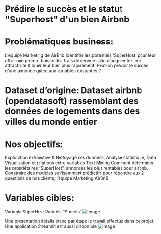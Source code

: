 # Prédire le succès et le statut "Superhost" d'un bien Airbnb

# Problématiques business: 

L’équipe Marketing de AirBnb 
Identifier les potentiels ‘SuperHost’ pour leur offrir une promo -baisse des frais de service- afin d’augmenter leur attractivité & louer leur bien plus rapidement.
Peut-on prévoir le succès d’une annonce grâce aux variables existantes ?

# Dataset d’origine: Dataset airbnb (opendatasoft) rassemblant des données de logements dans des villes du monde entier

# Nos objectifs:

Exploration exhaustive & Nettoyage des données, Analyse statistique, Data Visualisation et relations entre variables 
Text Mining 
Comment déterminer les propriétaires “SuperHost”, annonces les plus rentables pour airbnb.
Construire des modèles suffisamment prédictifs pour répondre aux 2 questions de nos clients, l’équipe Marketing AirBnB    

# Variables cibles: 

Variable SuperHost 
Variable “Succès”
![image](https://user-images.githubusercontent.com/85689282/163827877-e0a32325-dbdc-4d03-9583-413de0bb595e.png)

Une présentation détails étape par étape le travail effectué dans ce projet.
Une application Streamlit est aussi disponible
![image](https://user-images.githubusercontent.com/85689282/163830012-baed282b-1188-43b8-981a-2298b800092a.png)
